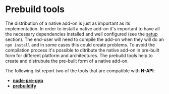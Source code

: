 # Prebuild tools

The distribution of a native add-on is just as important as its implementation.
In order to install a native add-on it's important to have all the necessary 
dependencies installed and well configured (see the [setup](doc/setum.md) section).
The end-user will need to compile the add-on when they will do an `npm install` 
and in some cases this could create problems. To avoid the compilation process it's
possible to ditribute the native add-on in pre-built form for different platform
and architectures. The prebuild tools help to create and distrubute the pre-built 
form of a native add-on.

The following list report two of the tools that are compatible with **N-API**:

- **[node-pre-gyp](https://www.npmjs.com/package/node-pre-gyp)**
- **[prebuildify](https://www.npmjs.com/package/prebuildify)**
